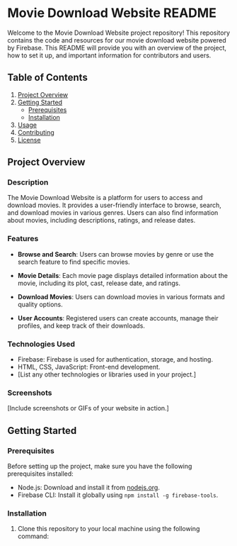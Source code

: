 # Movie Download Website README

Welcome to the Movie Download Website project repository! This repository contains the code and resources for our movie download website powered by Firebase. This README will provide you with an overview of the project, how to set it up, and important information for contributors and users.

## Table of Contents

1. [Project Overview](#project-overview)
2. [Getting Started](#getting-started)
    - [Prerequisites](#prerequisites)
    - [Installation](#installation)
3. [Usage](#usage)
4. [Contributing](#contributing)
5. [License](#license)

## Project Overview

### Description

The Movie Download Website is a platform for users to access and download movies. It provides a user-friendly interface to browse, search, and download movies in various genres. Users can also find information about movies, including descriptions, ratings, and release dates.

### Features

- **Browse and Search**: Users can browse movies by genre or use the search feature to find specific movies.

- **Movie Details**: Each movie page displays detailed information about the movie, including its plot, cast, release date, and ratings.

- **Download Movies**: Users can download movies in various formats and quality options.

- **User Accounts**: Registered users can create accounts, manage their profiles, and keep track of their downloads.

### Technologies Used

- Firebase: Firebase is used for authentication, storage, and hosting.
- HTML, CSS, JavaScript: Front-end development.
- [List any other technologies or libraries used in your project.]

### Screenshots

[Include screenshots or GIFs of your website in action.]

## Getting Started

### Prerequisites

Before setting up the project, make sure you have the following prerequisites installed:

- Node.js: Download and install it from [nodejs.org](https://nodejs.org/).
- Firebase CLI: Install it globally using `npm install -g firebase-tools`.

### Installation

1. Clone this repository to your local machine using the following command:

